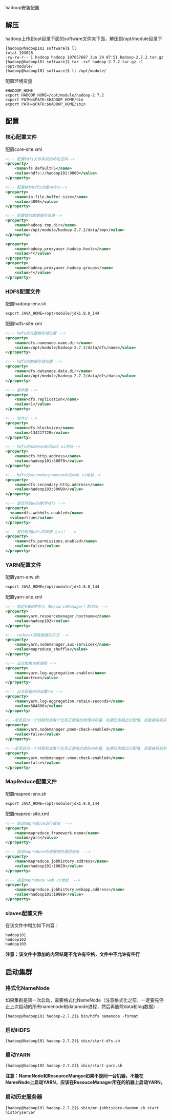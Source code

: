 hadoop安装配置

## 解压

hadoop上传到opt目录下面的software文件夹下面，解压到/opt/module目录下
```
[hadoop@hadoop101 software]$ ll
total 193028
-rw-rw-r-- 1 hadoop hadoop 197657687 Jun 29 07:51 hadoop-2.7.2.tar.gz
[hadoop@hadoop101 software]$ tar -zxf hadoop-2.7.2.tar.gz -C /opt/module/
[hadoop@hadoop101 software]$ ll /opt/module/
```

配置环境变量
```
#HADOOP_HOME
export HADOOP_HOME=/opt/module/hadoop-2.7.2
export PATH=$PATH:$HADOOP_HOME/bin
export PATH=$PATH:$HADOOP_HOME/sbin
```

## 配置

### 核心配置文件
配置core-site.xml
```xml
<!-- 配置hdfs文件系统的命名空间-->
<property>
    <name>fs.defaultFS</name>
    <value>hdfs://hadoop101:9000</value>
</property>

<!-- 配置操作hdfs的缓冲大小-->
<property>
    <name>io.file.buffer.size</name>
    <value>4096</value>
</property>

<!-- 配置临时数据缓存目录-->
<property>
    <name>hadoop.tmp.dir</name>
    <value>/opt/module/hadoop-2.7.2/data/tmp</value>
</property>

<property>
    <name>hadoop.proxyuser.hadoop.hosts</name>
    <value>*</value>
</property>
<property>
    <name>hadoop.proxyuser.hadoop.groups</name>
    <value>*</value>
</property>
```

### HDFS配置文件
配置hadoop-env.sh
```
export JAVA_HOME=/opt/module/jdk1.8.0_144
```

配置hdfs-site.xml
```xml
<!-- hdfs的元数据存储位置 -->
<property>
    <name>dfs.namenode.name.dir</name>
    <value>/opt/module/hadoop-2.7.2/data/dfs/name</value>
</property>

<!-- hdfs的数据存储位置 -->
<property>
    <name>dfs.datanode.data.dir</name>
    <value>/opt/module/hadoop-2.7.2/data/dfs/data</value>
</property>

<!-- 副本数 -->
<property>
    <name>dfs.replication</name>
    <value>1</value>
</property>

<!-- 块大小 -->
<property>
    <name>dfs.blocksize</name>
    <value>134217728</value>
</property>

<!-- hdfs的namenode的web ui地址-->
<property>
    <name>dfs.http.address</name>
    <value>hadoop101:50070</value>
</property>

<!-- hdfs的secondarynamenode的web ui地址-->
<property>
    <name>dfs.secondary.http.address</name>
    <value>hadoop103:50090</value>
</property>

<!-- 是否开启web操作hdfs -->
<property>
  <name>dfs.webhdfs.enabled</name>
  <value>true</value>
</property>

<!-- 是否启用hdfs的权限（acl） -->
<property> 
    <name>dfs.permissions.enabled</name> 
    <value>false</value> 
</property>
```

### YARN配置文件
配置yarn-env.sh
```
export JAVA_HOME=/opt/module/jdk1.8.0_144
```

配置yarn-site.xml
```xml
<!-- 指定YARN的老大（ResourceManager）的地址 -->
<property>
    <name>yarn.resourcemanager.hostname</name>
    <value>hadoop102</value>
</property>

<!-- reducer获取数据的方式 -->
<property>
    <name>yarn.nodemanager.aux-services</name>
    <value>mapreduce_shuffle</value>
</property>

<!-- 日志聚集功能使能 -->
<property>
    <name>yarn.log-aggregation-enable</name>
    <value>true</value>
</property>

<!-- 日志保留时间设置7天 -->
<property>
    <name>yarn.log-aggregation.retain-seconds</name>
    <value>604800</value>
</property>

<!--是否启动一个线程检查每个任务正使用的物理内存量，如果任务超出分配值，则直接将其杀掉，默认是 true。为了在虚拟机中测试。 -->
<property>
    <name>yarn.nodemanager.pmem-check-enabled</name>
    <value>false</value>
</property>

<!--是否启动一个线程检查每个任务正使用的虚拟内存量，如果任务超出分配值，则直接将其杀掉，默认是 true。为了在虚拟机中测试。 -->
<property>
    <name>yarn.nodemanager.vmem-check-enabled</name>
    <value>false</value>
</property>
```

### MapReduce配置文件
配置mapred-env.sh
```
export JAVA_HOME=/opt/module/jdk1.8.0_144
```

配置mapred-site.xml
```xml
<!-- 指定mapreduce运行框架  -->
<property>
    <name>mapreduce.framework.name</name>
    <value>yarn</value>
</property>

<!-- 指定mapreduce历史服务的通信地址  -->
<property>
    <name>mapreduce.jobhistory.address</name>
    <value>hadoop101:10020</value>
</property>

<!-- 指定mapreduce web ui地址  -->
<property>
    <name>mapreduce.jobhistory.webapp.address</name>
    <value>hadoop101:19888</value>
</property>
```

### slaves配置文件
在该文件中增加如下内容：
```
hadoop101
hadoop102
hadoop103
```
**注意：该文件中添加的内容结尾不允许有空格，文件中不允许有空行**

## 启动集群

### 格式化NameNode
如果集群是第一次启动，需要格式化NameNode（注意格式化之前，一定要先停止上次启动的所有namenode和datanode进程，然后再删除data和log数据）.
```
[hadoop@hadoop101 hadoop-2.7.2]$ bin/hdfs namenode -format
```

### 启动HDFS
```
[hadoop@hadoop101 hadoop-2.7.2]$ sbin/start-dfs.sh
```

### 启动YARN
```
[hadoop@hadoop102 hadoop-2.7.2]$ sbin/start-yarn.sh
```
**注意：NameNode和ResourceManger如果不是同一台机器，不能在NameNode上启动YARN，应该在ResouceManager所在的机器上启动YARN。**


### 启动历史服务器
```
[hadoop@hadoop101 hadoop-2.7.2]$ sbin/mr-jobhistory-daemon.sh start historyserver
```



```

```




